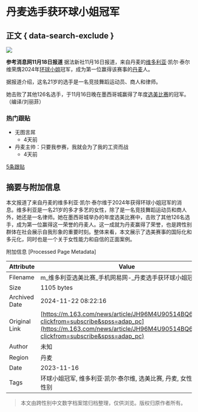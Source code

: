 # 丹麦选手获环球小姐冠军

## 正文 { data-search-exclude }


![](https://nimg.ws.126.net/?url=https%3A%2F%2Fstatic.ws.126.net%2Ff2e%2Fwap%2Fcommon%2Fimages%2Fweixinfixed1200low.jpg&thumbnail=750x2147483647&quality=75&type=jpg)

**参考消息网11月18日报道** 据法新社11月16日报道，来自丹麦的[维多利亚](https://news.163.com/news/search?keyword=%E7%BB%B4%E5%A4%9A%E5%88%A9%E4%BA%9A)·凯尔·泰尔维荣膺2024年[环球小姐](https://news.163.com/news/search?keyword=%E7%8E%AF%E7%90%83%E5%B0%8F%E5%A7%90)冠军，成为第一位赢得该赛事的[丹麦](https://news.163.com/news/search?keyword=%E4%B8%B9%E9%BA%A6)人。

据报道介绍，这名21岁的选手是一名竞技舞蹈运动员、商人和律师。

她击败了其他126名选手，于11月16日晚在墨西哥城赢得了年度[选美比赛](https://news.163.com/news/search?keyword=%E9%80%89%E7%BE%8E%E6%AF%94%E8%B5%9B)的冠军。（编译/刘丽菲）

### 热门跟贴

- 无图言屌
  - 4天前
- 丹麦主帅：只要我参赛，我就会为了我的工资而战
  - 4天前

[5条跟贴](/touch/comment.html?docid=JH96M4U90514BQ68)

## 摘要与附加信息

<!-- tcd_abstract -->
本文报道了来自丹麦的维多利亚·凯尔·泰尔维于2024年获得环球小姐冠军的消息。维多利亚是一名21岁的多才多艺的女性，除了是一名竞技舞蹈运动员和商人外，她还是一名律师。她在墨西哥城举办的年度选美比赛中，击败了其他126名选手，成为第一位赢得这一荣誉的丹麦人。这一成就为丹麦赢得了荣誉，也是跨性别群体在社会展示自我形象的重要时刻。整体来看，本文展示了选美赛事的国际化和多元化，同时也是一个关于女性能力和自信的正面案例。
<!-- tcd_abstract_end -->

附加信息 [Processed Page Metadata]

| Attribute       | Value                                  |
|-----------------|----------------------------------------|
| Filename        | m_维多利亚选美比赛_手机网易网-_丹麦选手获环球小姐冠军.md                             |
| Size            | 1105 bytes                           |
| Archived Date   | 2024-11-22 08:22:16                             |
| Original Link   | [https://m.163.com/news/article/JH96M4U90514BQ68.html?clickfrom=subscribe&spss=adap_pc](https://m.163.com/news/article/JH96M4U90514BQ68.html?clickfrom=subscribe&spss=adap_pc)                       |
| Author          | 未知                               |
| Region          | 丹麦                               |
| Date            | 2023-11-16                                 |
| Tags            | 环球小姐冠军, 维多利亚·凯尔·泰尔维, 选美比赛, 丹麦, 女性赋权, 跨性别                                 |
>
> 本文由跨性别中文数字档案馆归档整理，仅供浏览。版权归原作者所有。
>